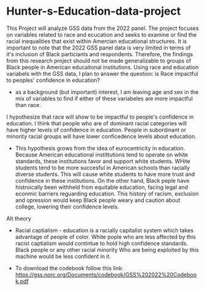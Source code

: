 # Hunter-s-Education-data-project
This Project will analyze GSS data from the 2022 panel. The project focuses on variables related to race and ecucation and seeks to examine or find the racial inequalities that exist within Amercian educational structures. It is important to note that the 2022 GSS panel data is very limited in terms of it's inclusion of Black particiants and respondents. Therefore, the findings from this research project should not be made generalizable to groups of Black people in American educaitonal institutions.
Using race and education variabels with the GSS data, I plan to answer the question: is Race impactful to peoples' confidence in education? 
  - as a background (but important) interest, I am leaving age and sex in the mix of variables to find if either of these variabeles are more impactful than race.

I hypothesize that race will show to be impactful to people's confidence in education. I think that people who are of dominant racial categories will have higher levels of confidence in education. People in subordinant or minority racial groups will have lower conficedence levels about education. 
  - This hypothesis grows from the idea of eurocentricity in education. Because American educational instittutions tend to operate on white standards, these institutions favor and support white students. WHite students tend to be more succesful in American schools than racially diverse students. This will cause white students to have more trust and confidence in these institutions. On the other hand, Black peple have histroically been withheld from equitable education, facing legal and econmic barriers reguarding education. This history of racism, exclusion and opression would keep Black people weary and caution about college, lowering their confidence levels.

Alt theory 
 - Racial captialism - education is a racially capitalist system which takes advantage of people of color. White pople who are less affected by this racist captialism would contintue to hold high confidence standards. Black people or any other racial minority Who are being exploited by this machine would be less confident in it. 

- To download the codebook follow this link: https://gss.norc.org/Documents/codebook/GSS%202022%20Codebook.pdf
